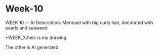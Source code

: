 # Week-10
WEEK 10 -- AI Description: Mermaid with big curly hair, decorated with pearls and seaweed

*WEEK_X.heic is my drawing

The other is AI generated
